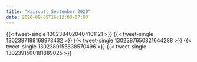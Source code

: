 ```yaml
---
title: "Haircut, September 2020"
date: 2020-09-05T16:12:00-07:00
---
```


{{< tweet-single 1302384020404101121 >}}
{{< tweet-single 1302387188168978432 >}}
{{< tweet-single 1302387650821644288 >}}
{{< tweet-single 1302389155838570496 >}}
{{< tweet-single 1302391500181889025 >}}
